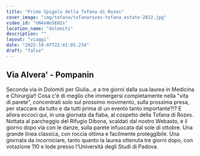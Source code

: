 ```yaml
---
title: "Primo Spigolo della Tofana di Rozes"
cover_image: "img/tofana/tofanarozes-tofana_estate-2022.jpg"
video_id: "UN4xWoSEH2s"
location_name: "dolomiti"
description: ""
layout: "viaggi"
date: "2022-10-07T22:41:05.234"
draft: "false"
---
```


## Via Alvera' - Pompanin

Seconda via in Dolomiti per Giulia...e a tre giorni dalla sua laurea in Medicina e Chirurgia!!
Cosa c'è di meglio che immergersi completamente nella "vita di parete", concentrati solo sul prossimo movimento, sulla prossima presa, per staccare da tutto e da tutti prima di un evento tanto importante?!?
E allora eccoci qui, in una giornata da fiaba, al cospetto della Tofana di Rozes. Nottata al parcheggio del Rifugio Dibona, scaldati dal nostro Webasto, e il giorno dopo via con le danze, sulla parete infuocata dal sole di ottobre. 
Una grande linea classica, con roccia ottima e facilmente proteggibile.
Una giornata da incorniciare, tanto quanto la laurea ottenuta tre giorni dopo, con votazione 110 e lode presso l'Università degli Studi di Padova.